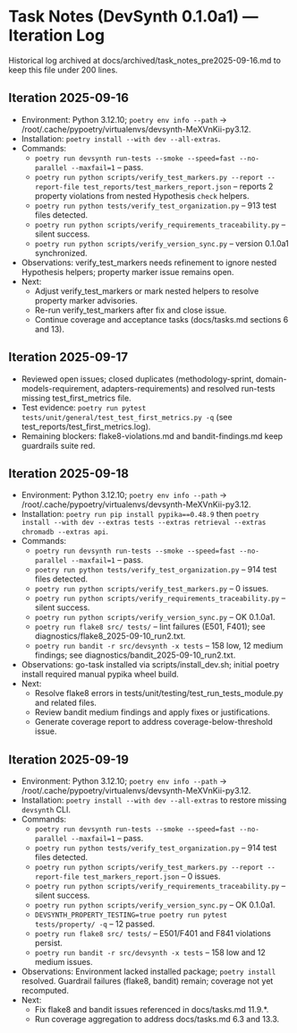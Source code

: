 # Task Notes (DevSynth 0.1.0a1) — Iteration Log

Historical log archived at docs/archived/task_notes_pre2025-09-16.md to keep this file under 200 lines.

## Iteration 2025-09-16
- Environment: Python 3.12.10; `poetry env info --path` -> /root/.cache/pypoetry/virtualenvs/devsynth-MeXVnKii-py3.12.
- Installation: `poetry install --with dev --all-extras`.
- Commands:
  - `poetry run devsynth run-tests --smoke --speed=fast --no-parallel --maxfail=1` – pass.
  - `poetry run python scripts/verify_test_markers.py --report --report-file test_reports/test_markers_report.json` – reports 2 property violations from nested Hypothesis `check` helpers.
  - `poetry run python tests/verify_test_organization.py` – 913 test files detected.
  - `poetry run python scripts/verify_requirements_traceability.py` – silent success.
  - `poetry run python scripts/verify_version_sync.py` – version 0.1.0a1 synchronized.
- Observations: verify_test_markers needs refinement to ignore nested Hypothesis helpers; property marker issue remains open.
- Next:
  - Adjust verify_test_markers or mark nested helpers to resolve property marker advisories.
  - Re-run verify_test_markers after fix and close issue.
  - Continue coverage and acceptance tasks (docs/tasks.md sections 6 and 13).

## Iteration 2025-09-17
- Reviewed open issues; closed duplicates (methodology-sprint, domain-models-requirement, adapters-requirements) and resolved run-tests missing test_first_metrics file.
- Test evidence: `poetry run pytest tests/unit/general/test_test_first_metrics.py -q` (see test_reports/test_first_metrics.log).
- Remaining blockers: flake8-violations.md and bandit-findings.md keep guardrails suite red.

## Iteration 2025-09-18
- Environment: Python 3.12.10; `poetry env info --path` -> /root/.cache/pypoetry/virtualenvs/devsynth-MeXVnKii-py3.12.
- Installation: `poetry run pip install pypika==0.48.9` then `poetry install --with dev --extras tests --extras retrieval --extras chromadb --extras api`.
- Commands:
  - `poetry run devsynth run-tests --smoke --speed=fast --no-parallel --maxfail=1` – pass.
  - `poetry run python tests/verify_test_organization.py` – 914 test files detected.
  - `poetry run python scripts/verify_test_markers.py` – 0 issues.
  - `poetry run python scripts/verify_requirements_traceability.py` – silent success.
  - `poetry run python scripts/verify_version_sync.py` – OK 0.1.0a1.
  - `poetry run flake8 src/ tests/` – lint failures (E501, F401); see diagnostics/flake8_2025-09-10_run2.txt.
  - `poetry run bandit -r src/devsynth -x tests` – 158 low, 12 medium findings; see diagnostics/bandit_2025-09-10_run2.txt.
- Observations: go-task installed via scripts/install_dev.sh; initial poetry install required manual pypika wheel build.
- Next:
  - Resolve flake8 errors in tests/unit/testing/test_run_tests_module.py and related files.
  - Review bandit medium findings and apply fixes or justifications.
  - Generate coverage report to address coverage-below-threshold issue.

## Iteration 2025-09-19
- Environment: Python 3.12.10; `poetry env info --path` -> /root/.cache/pypoetry/virtualenvs/devsynth-MeXVnKii-py3.12.
- Installation: `poetry install --with dev --all-extras` to restore missing `devsynth` CLI.
- Commands:
  - `poetry run devsynth run-tests --smoke --speed=fast --no-parallel --maxfail=1` – pass.
  - `poetry run python tests/verify_test_organization.py` – 914 test files detected.
  - `poetry run python scripts/verify_test_markers.py --report --report-file test_markers_report.json` – 0 issues.
  - `poetry run python scripts/verify_requirements_traceability.py` – silent success.
  - `poetry run python scripts/verify_version_sync.py` – OK 0.1.0a1.
  - `DEVSYNTH_PROPERTY_TESTING=true poetry run pytest tests/property/ -q` – 12 passed.
  - `poetry run flake8 src/ tests/` – E501/F401 and F841 violations persist.
  - `poetry run bandit -r src/devsynth -x tests` – 158 low and 12 medium issues.
- Observations: Environment lacked installed package; `poetry install` resolved. Guardrail failures (flake8, bandit) remain; coverage not yet recomputed.
- Next:
  - Fix flake8 and bandit issues referenced in docs/tasks.md 11.9.*.
  - Run coverage aggregation to address docs/tasks.md 6.3 and 13.3.
